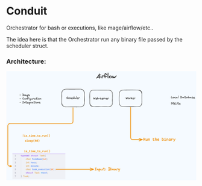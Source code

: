 # Conduit

Orchestrator for bash or executions, like mage/airflow/etc..

The idea here is that the Orchestrator run any binary file passed by the scheduler struct.

### Architecture:
![Alt text](./images/Architeture.png)
